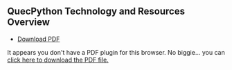 ## QuecPython Technology and Resources Overview
* <a href="en-us/sbs/edu/res/res.pdf" target="_blank">Download PDF</a>


<object data="en-us/sbs/edu/res/res.pdf" type="application/pdf" style="min-height:100vh;width:100%">
    <p>It appears you don't have a PDF plugin for this browser.
    No biggie... you can <a href="en-us/sbs/edu/res/res.pdf">click here to download the PDF file.</a></p>
</object>